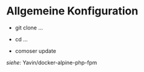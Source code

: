 # Allgemeine Konfiguration

+ git clone ...  
+ cd ...  

+ comoser update  

*siehe:* Yavin/docker-alpine-php-fpm  

